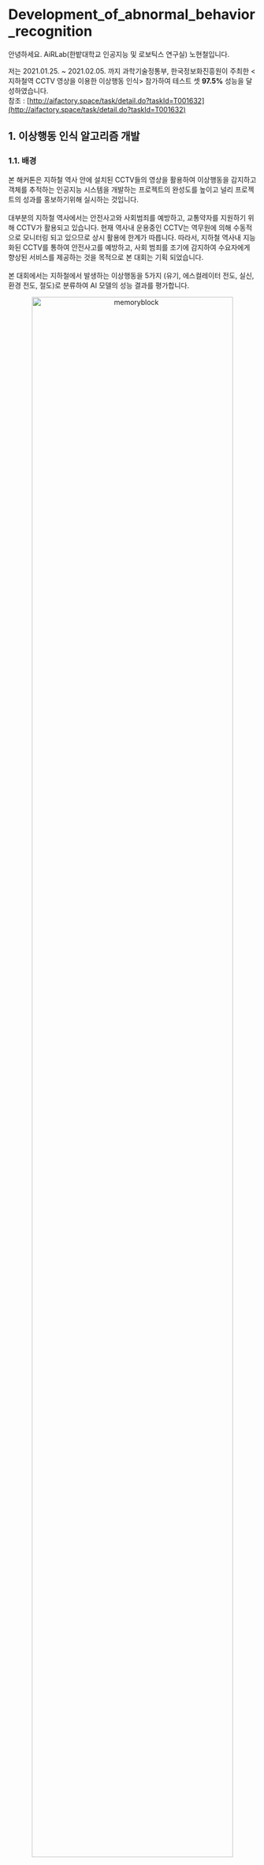 # Development_of_abnormal_behavior_recognition

안녕하세요. AiRLab(한밭대학교 인공지능 및 로보틱스 연구실) 노현철입니다.<br>

저는 2021.01.25. ~ 2021.02.05. 까지 과학기술정통부, 한국정보화진흥원이 주최한 <지하철역 CCTV 영상을 이용한 이상행동 인식> 참가하여 테스트 셋 **97.5%** 성능을 달성하였습니다.<br>
참조 : [http://aifactory.space/task/detail.do?taskId=T001632](http://aifactory.space/task/detail.do?taskId=T001632)

## 1. 이상행동 인식 알고리즘 개발
### 1.1. 배경
 본 해커톤은 지하철 역사 안에 설치된 CCTV들의 영상을 활용하여 이상행동을 감지하고 객체를 추적하는 인공지능 시스템을 개발하는 프로젝트의 완성도를 높이고 널리 프로젝트의 성과를 홍보하기위해 실시하는 것입니다.<br>
 <br>
 대부분의 지하철 역사에서는 안전사고와 사회범죄를 예방하고, 교통약자를 지원하기 위해 CCTV가 활용되고 있습니다. 현재 역사내 운용중인 CCTV는 역무원에 의해 수동적으로 모니터링 되고 있으므로 상시 활용에 한계가 따릅니다. 따라서, 지하철 역사내 지능화된 CCTV를 통하여 안전사고를 예방하고, 사회 범죄를 조기에 감지하여 수요자에게 향상된 서비스를 제공하는 것을 목적으로 본 대회는 기획 되었습니다.<br>
 <br>
본 대회에서는 지하철에서 발생하는 이상행동을 5가지 (유기, 에스컬레이터 전도, 실신, 환경 전도, 절도)로 분류하여 AI 모델의 성능 결과를 평가합니다.<br>

<p align="center"><img src="https://user-images.githubusercontent.com/53032349/107145082-b64b8680-6982-11eb-8ee3-a71e026f92c3.PNG" width="90%" height="90%" title="70px" alt="memoryblock"></p>

## 2. 모델 개발 과정
 모델 개발 과정은 실험한 시간순으로 작성하였습니다.<br>
### 2.1. Baseline model
 먼저 주최 측에서 제공한 baseline 코드에는 3D-resnet(backbone)으로 구성되어있었고, 성능을 측정하고자 3D-resnet50, 3D-resnet101 둘 다 실험을 하였고 3D-resnet50이 **65%** 로 3D-resnet101보다 성능이 더 좋았습니다. 가벼운 테스크이다 보니 무거운 모델보다 가벼운 모델이 더 성능이 좋은 것 같습니다. lr, batch 등 hyperparameter은 실험할 때 loss, acc를 바탕으로 적용하였고 batch : 32, lr : 0.001로 픽스하였습니다.<br>
<br>
 이후, 기본 성능을 바탕으로 여러 가지 실험을 하였습니다. 첫 번째는 모델을 바꾸어 측정해보았습니다. baseline 코드에서 backbone을 R(2+1)D으로 변경하고 실험을 하였습니다. 이는 선배의 조언으로 바꾸었고, 간단한 테스크에서 R(2+1)D 좋을 수도 있다 하여 실험하였습니다. 결과는 **66 ~ 68%** 로 기본 baseline 코드보단 좋았습니다.<br>
<br>
### 2.2. 3D model
 다음은 backbone을 resnext로 변경하기 위해 노력하였습니다.<br>
(데이터로더 부분이 오류인줄알고 print 찍어보고, 이상한 오류 창을 몇 번이나 검색하였는데 알고 보니 preprocess_data 코드가 문제였음(리턴하는 부분이 빠져있어서 이미지? 데이터가 텐서나 노말라이즈 하지 못해 오류였음)
또한, 모델 fc부분에서 아웃풋 부분을 직접 모델 코드에서 변경하여 오류가 많았음(직접 건들지 말고 불러오는 코드로 건들자...))<br>
 따라서 주최 측의 baseline 코드 대신 [MARS](https://github.com/craston/MARS) 코드로 대체하였습니다.<br>
 그리고 요번 대회가 처음이라 pretrain model을 사용하면 안 된다고 알고 있었지만 사용해도 무관하다고하여 Kinetics pretrain model을 사용하였습니다. resnext50, 101 둘 다 실험하였고 resnext50이 **85%** 를 달성하였습니다. 50이 101보다 성능이 좋은 이유는 앞서 말한 이유와 마찬가지인 것 같습니다.<br>
<br>
 MARS의 resnext50에서 pretrain model을 사용하였고, 바로 전 실험은 마지막 layer와 마지막 fc만 fine tuning 하여 실험하였습니다. 하지만 예전에 transfer learning 논문을 읽었을 때는 전체를 fine tuning 하는 것이 더 좋은 결과를 얻은 기록이 있어 이번 실험에는 전 실험과 전부 동일하지만, 전체 fine tuning을 하는 실험을 하였습니다. 결과는 예상에 맞게 **87.5%** 성능이 더 좋았습니다.<br>
<br>
### 2.3. 2D model
 baseline 코드와 MARS 코드는 3D-model이다. 하지만 3D-model은 2D-model보다 무겁다. 또한, 간단한 테스크이니 2D를 사용해도 성능이 좋게 나올 것 같아 2D-model로 구현하였습니다. 2D-model는 3D-model 데이터로더와 다르기 때문에 수정하였고, 각 영상 프레임 중 랜덤하게 1장만 가져와 classification 하도록 만들었습니다. 모델은 resnet50을 사용하였고, imagenet pretrain을 사용하였습니다.<br>
결과는 최대 **91.3%** 를 달성하여 3D-model보다 훨씬 좋은 성능을 내었습니다. 이 전에 tiny imagenet challenge에서 과도한 transform보단 간단한 transform이 좋았기 때문에 RandomHorizontalFlip, RandomRotation만 사용하였습니다. 나중에 RandomRotation은 성능이 나오지 않아 제거하였습니다. 이유는 데이터 셋에서 사람이 넘어지는 경우의 라벨이 5개중 3개가 있고, RandomRotation이 넘어진 것을 모호하게 만드는 것 같았다.<br>

<p align="center"><img src="https://user-images.githubusercontent.com/53032349/107150249-43e99f00-69a0-11eb-90a8-0b0b21645ce0.PNG" width="80%" height="80%" title="70px" alt="memoryblock"></p>

<br>
 train, test dataset을 분석하였더니 마지막 프레임(대략 30%)정도는 관련이 없는 이미지라고 판단하여 마지막 프레임(30%)를 제외하고 나머지 70%만 사용하는 실험을 하였지만 성능은 같거나 오히려 더욱 떨어졌습니다. 이로 인해 모델이 카메라의 구도도 학습한다고 생각이 들었습니다.<br>
<br>
 위 실험과 동일한 세팅이지만 마지막 프레임(10%, 20%)를 제외하고 나머지 **90%, 80%** 만 사용하였지만, 결과는 이전과 동일하였습니다. 이후 SGD를 Adam으로 바꿔보는 등등 세세한 실험을 하였지만 성능은 같거나 떨어졌습니다.<br>
<br>
 3D-model에서는 이미지사이즈를 112로 고정시켜 2D-model에서도 112를 고정시켰지만 224, 448로 늘려감에 따라 실험하였고 **93%, 95.8%** 을 달성하였다. resnet50에서 다른 네트워크로 변경한 실험도 진행하였지만 성능이 비슷하거나 안 좋았다. <br>
<br>
 마지막으로 batch, lr, image size 등 hyperparameter를 적절히 조정하여 최고성능인 **97.5%** 를 달성하였다.<br>
 
 <p align="left"><img src="https://user-images.githubusercontent.com/53032349/107150378-dbe78880-69a0-11eb-93bc-3d98a22ecad3.PNG" width="70%" height="70%" title="70px" alt="memoryblock"></p>
